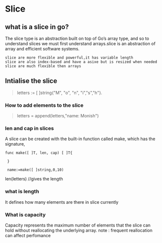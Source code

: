 # Slice 
## what is a slice in go?
   The slice type is an abstraction built on top of Go’s array type, and so to understand slices we must first understand arrays.slice is an abstraction of array
and efficient software systems.

    slice are more flexible and powerful,it has variable length
    slice are also index-based and have a asixe but is resized when needed
    slice are much flexible then arrays
    
## Intialise the slice
>   letters := [ ]string{"M", "o", "n", "i","s","h"}.

### How to add elements to the slice
>  letters = append(letters,"name: Monish")

### len and cap in slices
 
 
 A slice can be created with the built-in function called make, which has the signature,


 
``` 
func make([ ]T, len, cap) [ ]T{

 }
```

``` 
 name:=make([ ]string,0,10) 
```

 len(letters)   //gives the length 


### what is length 
  It defines how many elements are there in slice currently
 
### What is capacity
 Capacity represents the maximum number of elements that the slice can hold without reallocating the underlying array.
 note : frequent reallocation can affect perfomance
